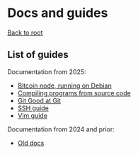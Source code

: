 Docs and guides
===============

[Back to root](../README.md)

List of guides
--------------

Documentation from 2025:
- [Bitcoin node, running on Debian](servers/bitcoin-node-on-debian/README.md)
- [Compiling programs from source code](compiling-from-source/README.md)
- [Git Good at Git](git-related/README.md)
- [SSH guide](security/ssh/README.md)
- [Vim guide](vim/README.md)

Documentation from 2024 and prior:
- [Old docs](old-docs/README.md)
